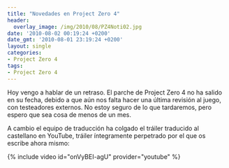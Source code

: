 ```yaml
---
title: "Novedades en Project Zero 4"
header:
  overlay_image: /img/2010/08/PZ4Noti02.jpg
date: '2010-08-02 00:19:24 +0200'
date_gmt: '2010-08-01 23:19:24 +0200'
layout: single
categories:
- Project Zero 4
tags:
- Project Zero 4
---
```

Hoy vengo a hablar de un retraso. El parche de Project Zero 4 no ha salido 
en su fecha, debido a que aún nos falta hacer una última revisión al juego, 
con testeadores externos. No estoy seguro de lo que tardaremos, pero espero 
que sea cosa de menos de un mes.

A cambio el equipo de traducción ha colgado el tráiler traducido al castellano 
en YouTube, tráiler íntegramente perpetrado por el que os escribe ahora mismo:

{% include video id="onVyBEI-agU" provider="youtube" %}
